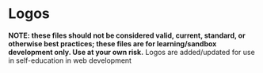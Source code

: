 # Logos
**NOTE: these files should not be considered valid, current, standard, or otherwise best practices; these files are for learning/sandbox development only. Use at your own risk.**
Logos are added/updated for use in self-education in web development
